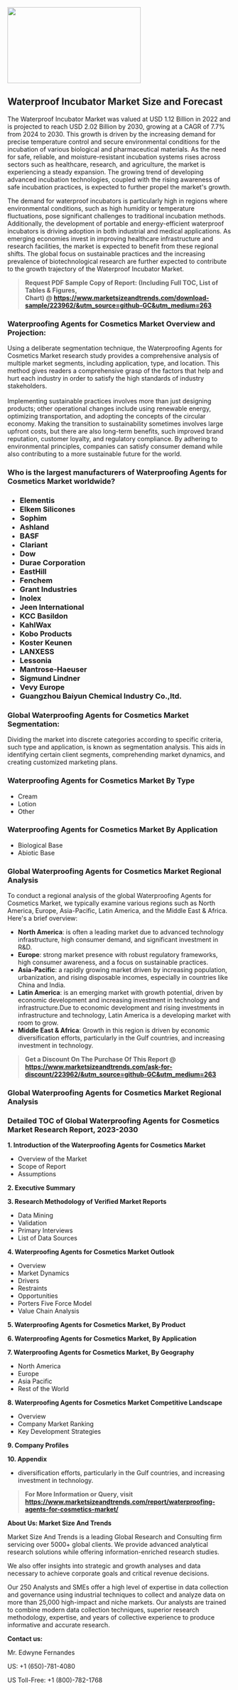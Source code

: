 <p><img class="alignnone size-medium wp-image-20088" src="https://ffe5etoiles.com/wp-content/uploads/2024/12/MST1-300x171.png" alt="" width="300" height="171" /></p><h2>Waterproof Incubator Market Size and Forecast</h2><p>The Waterproof Incubator Market was valued at USD 1.12 Billion in 2022 and is projected to reach USD 2.02 Billion by 2030, growing at a CAGR of 7.7% from 2024 to 2030. This growth is driven by the increasing demand for precise temperature control and secure environmental conditions for the incubation of various biological and pharmaceutical materials. As the need for safe, reliable, and moisture-resistant incubation systems rises across sectors such as healthcare, research, and agriculture, the market is experiencing a steady expansion. The growing trend of developing advanced incubation technologies, coupled with the rising awareness of safe incubation practices, is expected to further propel the market's growth.</p><p>The demand for waterproof incubators is particularly high in regions where environmental conditions, such as high humidity or temperature fluctuations, pose significant challenges to traditional incubation methods. Additionally, the development of portable and energy-efficient waterproof incubators is driving adoption in both industrial and medical applications. As emerging economies invest in improving healthcare infrastructure and research facilities, the market is expected to benefit from these regional shifts. The global focus on sustainable practices and the increasing prevalence of biotechnological research are further expected to contribute to the growth trajectory of the Waterproof Incubator Market.</p></p><blockquote id="" class=""><strong>Request PDF Sample Copy of Report: (Including Full TOC, List of Tables &amp; Figures, Chart)&nbsp;@&nbsp;<strong><a href="https://www.marketsizeandtrends.com/download-sample/223962/&utm_source=github-GC&utm_medium=263" target="_blank">https://www.marketsizeandtrends.com/download-sample/223962/&utm_source=github-GC&utm_medium=263</a></strong></strong></blockquote><h3 id="" class="">Waterproofing Agents for Cosmetics Market&nbsp;Overview and Projection:</h3><p id="" class="">Using a deliberate segmentation technique, the Waterproofing Agents for Cosmetics Market research study provides a comprehensive analysis of multiple market segments, including application, type, and location. This method gives readers a comprehensive grasp of the factors that help and hurt each industry in order to satisfy the high standards of industry stakeholders. <br /> <br />Implementing sustainable practices involves more than just designing products; other operational changes include using renewable energy, optimizing transportation, and adopting the concepts of the circular economy. Making the transition to sustainability sometimes involves large upfront costs, but there are also long-term benefits, such improved brand reputation, customer loyalty, and regulatory compliance. By adhering to environmental principles, companies can satisfy consumer demand while also contributing to a more sustainable future for the world.</p><h3 id="" class="">Who is the largest manufacturers of&nbsp;Waterproofing Agents for Cosmetics Market worldwide?</h3><h3 class=""><p><ul><li>Elementis </li><li> Elkem Silicones </li><li> Sophim </li><li> Ashland </li><li> BASF </li><li> Clariant </li><li> Dow </li><li> Durae Corporation </li><li> EastHill </li><li> Fenchem </li><li> Grant Industries </li><li> Inolex </li><li> Jeen International </li><li> KCC Basildon </li><li> KahlWax </li><li> Kobo Products </li><li> Koster Keunen </li><li> LANXESS </li><li> Lessonia </li><li> Mantrose-Haeuser </li><li> Sigmund Lindner </li><li> Vevy Europe </li><li> Guangzhou Baiyun Chemical Industry Co.,ltd.</li></ul></p></h3><h3 id="" class="">Global&nbsp;Waterproofing Agents for Cosmetics Market Segmentation:</h3><p id="" class="">Dividing the market into discrete categories according to specific criteria, such type and application, is known as segmentation analysis. This aids in identifying certain client segments, comprehending market dynamics, and creating customized marketing plans.</p><h3 id="" class="">Waterproofing Agents for Cosmetics Market&nbsp;By Type</h3><p><p><ul><li>Cream</li><li> Lotion</li><li> Other</p></li></ul></p></p><h3 id="" class="">Waterproofing Agents for Cosmetics Market&nbsp;By Application</h3><p class=""><p><ul><li>Biological Base</li><li> Abiotic Base</li></ul></p></p><h3 id="" class="">Global Waterproofing Agents for Cosmetics Market Regional Analysis</h3><p id="" class="">To conduct a regional analysis of the global Waterproofing Agents for Cosmetics Market, we typically examine various regions such as North America, Europe, Asia-Pacific, Latin America, and the Middle East &amp; Africa. Here's a brief overview:</p><ul><li><strong>North America</strong>: is often a leading market due to advanced technology infrastructure, high consumer demand, and significant investment in R&amp;D.</li><li><strong>Europe</strong>: strong market presence with robust regulatory frameworks, high consumer awareness, and a focus on sustainable practices.</li><li><strong>Asia-Pacific</strong>: a rapidly growing market driven by increasing population, urbanization, and rising disposable incomes, especially in countries like China and India.</li><li><strong>Latin America</strong>: is an emerging market with growth potential, driven by economic development and increasing investment in technology and infrastructure.Due to economic development and rising investments in infrastructure and technology, Latin America is a developing market with room to grow.</li><li><strong>Middle East &amp; Africa</strong>: Growth in this region is driven by economic diversification efforts, particularly in the Gulf countries, and increasing investment in technology.</li></ul><blockquote id="" class=""><strong>Get a Discount On The Purchase Of This Report @ <strong><a href="https://www.marketsizeandtrends.com/ask-for-discount/223962/&utm_source=github-GC&utm_medium=263" target="_blank">https://www.marketsizeandtrends.com/ask-for-discount/223962/&utm_source=github-GC&utm_medium=263</a></strong></strong></blockquote><h3 id="" class="">Global Waterproofing Agents for Cosmetics Market Regional Analysis</h3><h3 id="" class="">Detailed TOC of Global Waterproofing Agents for Cosmetics Market Research Report, 2023-2030</h3><p id="" class=""><strong>1. Introduction of the Waterproofing Agents for Cosmetics Market</strong></p><ul><li>Overview of the Market</li><li>Scope of Report</li><li>Assumptions</li></ul><p id="" class=""><strong>2. Executive Summary</strong></p><p id="" class=""><strong>3. Research Methodology of Verified Market Reports</strong></p><ul><li>Data Mining</li><li>Validation</li><li>Primary Interviews</li><li>List of Data Sources</li></ul><p id="" class=""><strong>4. Waterproofing Agents for Cosmetics Market Outlook</strong></p><ul><li>Overview</li><li>Market Dynamics</li><li>Drivers</li><li>Restraints</li><li>Opportunities</li><li>Porters Five Force Model</li><li>Value Chain Analysis</li></ul><p id="" class=""><strong>5. Waterproofing Agents for Cosmetics Market, By Product</strong></p><p id="" class=""><strong>6. Waterproofing Agents for Cosmetics Market, By Application</strong></p><p id="" class=""><strong>7. Waterproofing Agents for Cosmetics Market, By Geography</strong></p><ul><li>North America</li><li>Europe</li><li>Asia Pacific</li><li>Rest of the World</li></ul><p id="" class=""><strong>8. Waterproofing Agents for Cosmetics Market Competitive Landscape</strong></p><ul><li>Overview</li><li>Company Market Ranking</li><li>Key Development Strategies</li></ul><p id="" class=""><strong>9. Company Profiles</strong></p><p id="" class=""><strong>10. Appendix</strong></p><ul><li>diversification efforts, particularly in the Gulf countries, and increasing investment in technology.</li></ul><blockquote id="" class=""><strong>For More Information or Query, visit <strong><strong><a href="https://www.marketsizeandtrends.com/report/waterproofing-agents-for-cosmetics-market/" target="_blank">https://www.marketsizeandtrends.com/report/waterproofing-agents-for-cosmetics-market/</a></strong></strong></strong></blockquote><p id="" class=""><strong>About Us: Market Size And Trends</strong></p><p id="" class="">Market Size And Trends is a leading Global Research and Consulting firm servicing over 5000+ global clients. We provide advanced analytical research solutions while offering information-enriched research studies.</p><p id="" class="">We also offer insights into strategic and growth analyses and data necessary to achieve corporate goals and critical revenue decisions.</p><p id="" class="">Our 250 Analysts and SMEs offer a high level of expertise in data collection and governance using industrial techniques to collect and analyze data on more than 25,000 high-impact and niche markets. Our analysts are trained to combine modern data collection techniques, superior research methodology, expertise, and years of collective experience to produce informative and accurate research.</p><p id="" class=""><strong>Contact us:</strong></p><p id="" class="">Mr. Edwyne Fernandes</p><p id="" class="">US: +1 (650)-781-4080</p><p id="" class="">US Toll-Free: +1 (800)-782-1768</p>
